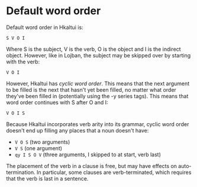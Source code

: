 # Default word order

Default word order in Hkaltui is:

`S V O I`

Where S is the subject, V is the verb, O is the object and I is the indirect object. However, like in Lojban, the subject may be skipped over by starting with the verb:

`V O I`

However, Hkaltui has *cyclic word order*. This means that the next argument to be filled is the next that hasn't yet been filled, no matter what order they've been filled in (potentially using the -y series tags). This means that word order continues with S after O and I:

`V O I S`

Because Hkaltui incorporates verb arity into its grammar, cyclic word order doesn't end up filling any places that a noun doesn't have:

* `V O S` (two arguments)
* `V S` (one argument)
* `qy I S O V` (three arguments, I skipped to at start, verb last)

The placement of the verb in a clause is free, but may have effects on auto-termination. In particular, some clauses are verb-terminated, which requires that the verb is last in a sentence.